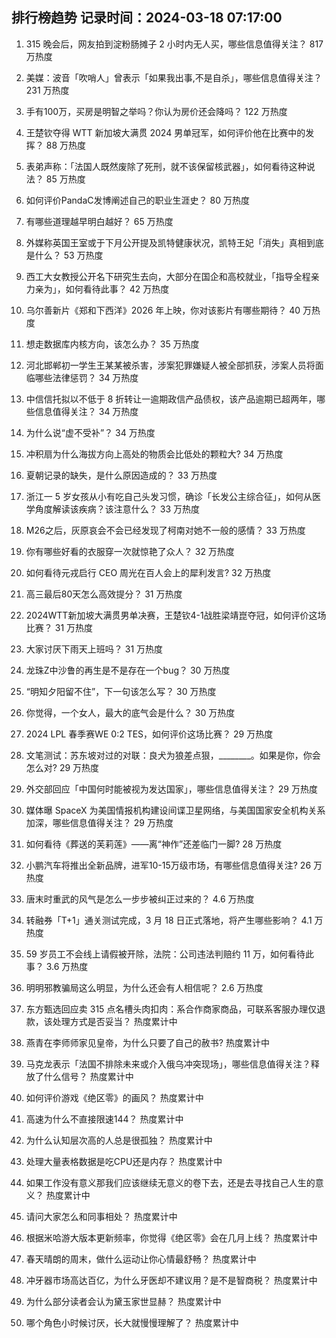 
## 排行榜趋势 记录时间：2024-03-18 07:17:00
  
  1. 315 晚会后，网友拍到淀粉肠摊子 2 小时内无人买，哪些信息值得关注？ 817 万热度
    
  2. 美媒：波音「吹哨人」曾表示「如果我出事,不是自杀」，哪些信息值得关注？ 231 万热度
    
  3. 手有100万，买房是明智之举吗？你认为房价还会降吗？ 122 万热度
    
  4. 王楚钦夺得 WTT 新加坡大满贯 2024 男单冠军，如何评价他在比赛中的发挥？ 88 万热度
    
  5. 表弟声称：「法国人既然废除了死刑，就不该保留核武器」，如何看待这种说法？ 85 万热度
    
  6. 如何评价PandaC发博阐述自己的职业生涯史？ 80 万热度
    
  7. 有哪些道理越早明白越好？ 65 万热度
    
  8. 外媒称英国王室或于下月公开提及凯特健康状况，凯特王妃「消失」真相到底是什么？ 53 万热度
    
  9. 西工大女教授公开名下研究生去向，大部分在国企和高校就业，「指导全程亲力亲为」，如何看待此事？ 42 万热度
    
  10. 乌尔善新片《郑和下西洋》2026 年上映，你对该影片有哪些期待？ 40 万热度
    
  11. 想走数据库内核方向，该怎么办？ 35 万热度
    
  12. 河北邯郸初一学生王某某被杀害，涉案犯罪嫌疑人被全部抓获，涉案人员将面临哪些法律惩罚？ 34 万热度
    
  13. 中信信托拟以不低于 8 折转让一逾期政信产品债权，该产品逾期已超两年，哪些信息值得关注？ 34 万热度
    
  14. 为什么说“虚不受补”？ 34 万热度
    
  15. 冲积扇为什么海拔方向上高处的物质会比低处的颗粒大? 34 万热度
    
  16. 夏朝记录的缺失，是什么原因造成的？ 33 万热度
    
  17. 浙江一 5 岁女孩从小有吃自己头发习惯，确诊「长发公主综合征」，如何从医学角度解读该疾病？该注意什么？ 33 万热度
    
  18. M26之后，灰原哀会不会已经发现了柯南对她不一般的感情？ 33 万热度
    
  19. 你有哪些好看的衣服穿一次就惊艳了众人？ 32 万热度
    
  20. 如何看待元戎启行 CEO 周光在百人会上的犀利发言? 32 万热度
    
  21. 高三最后80天怎么高效提分？ 31 万热度
    
  22. 2024WTT新加坡大满贯男单决赛，王楚钦4-1战胜梁靖崑夺冠，如何评价这场比赛？ 31 万热度
    
  23. 大家讨厌下雨天上班吗？ 31 万热度
    
  24. 龙珠Z中沙鲁的再生是不是存在一个bug？ 30 万热度
    
  25. “明知夕阳留不住”，下一句该怎么写？ 30 万热度
    
  26. 你觉得，一个女人，最大的底气会是什么？ 30 万热度
    
  27. 2024 LPL 春季赛WE 0:2 TES，如何评价这场比赛？ 29 万热度
    
  28. 文笔测试：苏东坡对过的对联：良犬为狼差点狠，________。如果是你，你会怎么对? 29 万热度
    
  29. 外交部回应「中国何时能被视为发达国家」，哪些信息值得关注？ 29 万热度
    
  30. 媒体曝 SpaceX 为美国情报机构建设间谍卫星网络，与美国国家安全机构关系加深，哪些信息值得关注？ 29 万热度
    
  31. 如何看待《葬送的芙莉莲》——离“神作”还差临门一脚? 28 万热度
    
  32. 小鹏汽车将推出全新品牌，进军10-15万级市场，有哪些信息值得关注? 26 万热度
    
  33. 唐末时重武的风气是怎么一步步被纠正过来的？ 4.6 万热度
    
  34. 转融券「T+1」通关测试完成，3 月 18 日正式落地，将产生哪些影响？ 4.1 万热度
    
  35. 59 岁员工不会线上请假被开除，法院：公司违法判赔约 11 万，如何看待此事？ 3.6 万热度
    
  36. 明明邪教骗局这么明显，为什么还会有人相信呢？ 2.6 万热度
    
  37. 东方甄选回应卖 315 点名槽头肉扣肉：系合作商家商品，可联系客服办理仅退款，该处理方式是否妥当？ 热度累计中
    
  38. 燕青在李师师家见皇帝，为什么只要了自己的赦书? 热度累计中
    
  39. 马克龙表示「法国不排除未来或介入俄乌冲突现场」，哪些信息值得关注？释放了什么信号？ 热度累计中
    
  40. 如何评价游戏《绝区零》的画风？ 热度累计中
    
  41. 高速为什么不直接限速144？ 热度累计中
    
  42. 为什么认知层次高的人总是很孤独？ 热度累计中
    
  43. 处理大量表格数据是吃CPU还是内存？ 热度累计中
    
  44. 如果工作没有意义那我们应该继续无意义的卷下去，还是去寻找自己人生的意义？ 热度累计中
    
  45. 请问大家怎么和同事相处？ 热度累计中
    
  46. 根据米哈游大版本更新频率，你觉得《绝区零》会在几月上线？ 热度累计中
    
  47. 春天晴朗的周末，做什么运动让你心情最舒畅？ 热度累计中
    
  48. 冲牙器市场高达百亿，为什么牙医却不建议用？是不是智商税？ 热度累计中
    
  49. 为什么部分读者会认为黛玉家世显赫？ 热度累计中
    
  50. 哪个角色小时候讨厌，长大就慢慢理解了？ 热度累计中
    